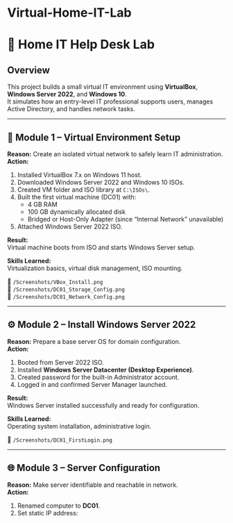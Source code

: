 # Virtual-Home-IT-Lab
# 🧩 Home IT Help Desk Lab

## Overview
This project builds a small virtual IT environment using **VirtualBox**, **Windows Server 2022**, and **Windows 10**.  
It simulates how an entry-level IT professional supports users, manages Active Directory, and handles network tasks.

---

## 🧱 Module 1 – Virtual Environment Setup

**Reason:** Create an isolated virtual network to safely learn IT administration.  
**Action:**
1. Installed VirtualBox 7.x on Windows 11 host.  
2. Downloaded Windows Server 2022 and Windows 10 ISOs.  
3. Created VM folder and ISO library at `C:\ISOs\`.  
4. Built the first virtual machine (DC01) with:
   - 4 GB RAM
   - 100 GB dynamically allocated disk  
   - Bridged or Host-Only Adapter (since “Internal Network” unavailable)
5. Attached Windows Server 2022 ISO.

**Result:**  
Virtual machine boots from ISO and starts Windows Server setup.

**Skills Learned:**  
Virtualization basics, virtual disk management, ISO mounting.

📸 `/Screenshots/VBox_Install.png`  
📸 `/Screenshots/DC01_Storage_Config.png`  
📸 `/Screenshots/DC01_Network_Config.png`

---

## ⚙️ Module 2 – Install Windows Server 2022

**Reason:** Prepare a base server OS for domain configuration.  
**Action:**
1. Booted from Server 2022 ISO.  
2. Installed **Windows Server Datacenter (Desktop Experience)**.  
3. Created password for the built-in Administrator account.  
4. Logged in and confirmed Server Manager launched.

**Result:**  
Windows Server installed successfully and ready for configuration.

**Skills Learned:**  
Operating system installation, administrative login.

📸 `/Screenshots/DC01_FirstLogin.png`

---

## 🌐 Module 3 – Server Configuration

**Reason:** Make server identifiable and reachable in network.  
**Action:**
1. Renamed computer to **DC01**.  
2. Set static IP address:  
